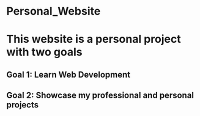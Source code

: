 # Personal_Website

# This website is a personal project with two goals

## Goal 1: Learn Web Development

## Goal 2: Showcase my professional and personal projects
